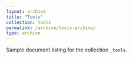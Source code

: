 ```yaml
---
layout: archive
title: "Tools"
collection: tools
permalink: /archive/tools-archive/
type: archive
---
```


Sample document listing for the collection `_tools`.